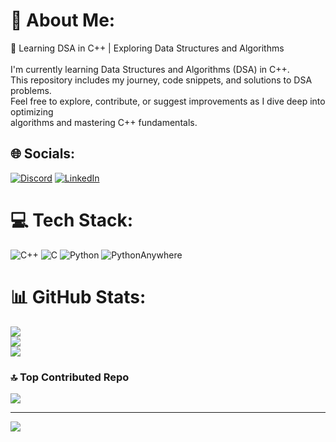 # 💫 About Me:
🚀 Learning DSA in C++ | Exploring Data Structures and Algorithms<br><br>I'm currently learning Data Structures and Algorithms (DSA) in C++. <br>This repository includes my journey, code snippets, and solutions to DSA problems. <br>Feel free to explore, contribute, or suggest improvements as I dive deep into optimizing <br>algorithms and mastering C++ fundamentals.


## 🌐 Socials:
[![Discord](https://img.shields.io/badge/Discord-%237289DA.svg?logo=discord&logoColor=white)](https://discord.gg/rohitchoukiker.) [![LinkedIn](https://img.shields.io/badge/LinkedIn-%230077B5.svg?logo=linkedin&logoColor=white)](https://linkedin.com/in/www.linkedin.com/in/rohit-choukiker-74591524b) 

# 💻 Tech Stack:
![C++](https://img.shields.io/badge/c++-%2300599C.svg?style=for-the-badge&logo=c%2B%2B&logoColor=white) ![C](https://img.shields.io/badge/c-%2300599C.svg?style=for-the-badge&logo=c&logoColor=white) ![Python](https://img.shields.io/badge/python-3670A0?style=for-the-badge&logo=python&logoColor=ffdd54) ![PythonAnywhere](https://img.shields.io/badge/pythonanywhere-%232F9FD7.svg?style=for-the-badge&logo=pythonanywhere&logoColor=151515)
# 📊 GitHub Stats:
![](https://github-readme-stats.vercel.app/api?username=RohitChoukiker&theme=dark&hide_border=false&include_all_commits=false&count_private=false)<br/>
![](https://github-readme-streak-stats.herokuapp.com/?user=RohitChoukiker&theme=dark&hide_border=false)<br/>
![](https://github-readme-stats.vercel.app/api/top-langs/?username=RohitChoukiker&theme=dark&hide_border=false&include_all_commits=false&count_private=false&layout=compact)

### 🔝 Top Contributed Repo
![](https://github-contributor-stats.vercel.app/api?username=RohitChoukiker&limit=5&theme=dark&combine_all_yearly_contributions=true)

---
[![](https://visitcount.itsvg.in/api?id=RohitChoukiker&icon=0&color=0)](https://visitcount.itsvg.in)

<!-- Proudly created with GPRM ( https://gprm.itsvg.in ) -->
